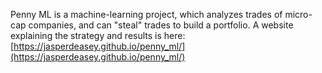Penny ML is a machine-learning project, which analyzes trades of micro-cap companies, and can "steal" trades to build a portfolio. A website explaining the strategy and results is here: [https://jasperdeasey.github.io/penny_ml/](https://jasperdeasey.github.io/penny_ml/)
